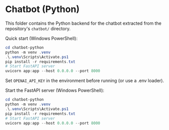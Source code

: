 # Chatbot (Python)

This folder contains the Python backend for the chatbot extracted from the repository's `chatbot/` directory.

Quick start (Windows PowerShell):

```powershell
cd chatbot-python
python -m venv .venv
.\.venv\Scripts\Activate.ps1
pip install -r requirements.txt
# Start FastAPI server
uvicorn app:app --host 0.0.0.0 --port 8000
```

Set `OPENAI_API_KEY` in the environment before running (or use a .env loader).

Start the FastAPI server (Windows PowerShell):

```powershell
cd chatbot-python
python -m venv .venv
.\.venv\Scripts\Activate.ps1
pip install -r requirements.txt
# Start FastAPI server
uvicorn app:app --host 0.0.0.0 --port 8000
```
